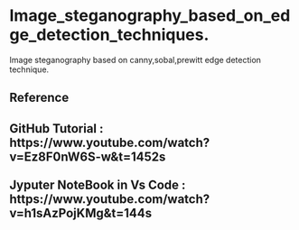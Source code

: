 # Image_steganography_based_on_edge_detection_techniques.
Image steganography based on canny,sobal,prewitt edge detection technique.
<h2>Reference<h2>
GitHub Tutorial : https://www.youtube.com/watch?v=Ez8F0nW6S-w&t=1452s  
  <br> <br>
Jyputer NoteBook in Vs Code : https://www.youtube.com/watch?v=h1sAzPojKMg&t=144s


